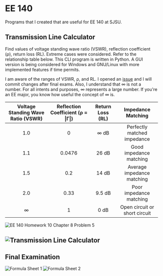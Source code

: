 # EE 140
Programs that I created that are useful for EE 140 at SJSU.

## Transmission Line Calculator
Find values of voltage standing wave ratio (VSWR), reflection coefficient (ρ), return loss (RL). Extreme cases were considered. Refer to the relationship table below. This CLI program is written in Python. A GUI version is being considered for Windows and GNU/Linux with more implemented features if time permits.

I am aware of the ranges of VSWR, ρ, and RL. I opened an [issue](https://github.com/BradleyHo/ee140/issues/1) and I will commit changes after final exams. Also, I understand that ∞ is not a number. For all intents and purposes, ∞ represents a large number. If you're an EE major, you know how useful the concept of ∞ is.

| Voltage Standing Wave Ratio (VSWR) | Reflection Coefficient (ρ = \|Γ\|) | Return Loss (RL) | Impedance Matching |
| :---: | :---: | :---: | :---: |
| 1.0 | 0 | ∞ dB | Perfectly matched impedance |
| 1.1 | 0.0476 | 26 dB | Good impedance matching |
| 1.5 | 0.2 | 14 dB | Average impedance matching |
| 2.0 | 0.33 | 9.5 dB | Poor impedance matching |
| ∞ | 1 | 0 dB | Open circuit or short circuit |

![EE 140 Homework 10 Chapter 8 Problem 5](https://cdn.discordapp.com/attachments/758422382234042438/915374413258555402/IMG_0085.png)

![Transmission Line Calculator](https://cdn.discordapp.com/attachments/758422382234042438/915189809243377754/transmission-line-calculator.png)
---
## Final Examination
![Formula Sheet 1](https://cdn.discordapp.com/attachments/822377994978459729/915524286482100276/formula-sheet-1.JPG)
![Formula Sheet 2](https://cdn.discordapp.com/attachments/822377994978459729/915524286930886706/formula-sheet-2.JPG)
